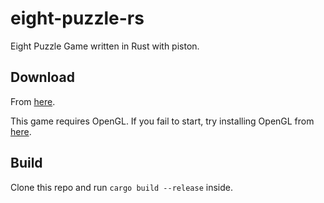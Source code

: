 # eight-puzzle-rs

Eight Puzzle Game written in Rust with piston.

## Download

From [here](https://github.com/Jason5Lee/eight-puzzle-rs/releases/).

This game requires OpenGL. If you fail to start, try installing OpenGL from [here](https://www.khronos.org/opengl/wiki/Getting_Started#Downloading_OpenGL).

## Build

Clone this repo and run `cargo build --release` inside.
